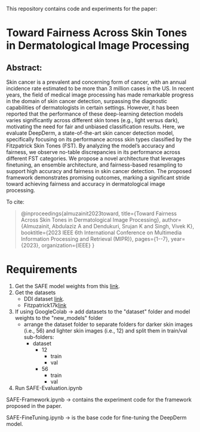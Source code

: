 This repository contains code and experiments for the paper:

# Toward Fairness Across Skin Tones in Dermatological Image Processing

## Abstract:
Skin cancer is a prevalent and concerning form of cancer, with an annual incidence rate estimated to be more than 3 million cases in the US. In recent years, the field of medical image processing has made remarkable progress in the domain of skin cancer detection, surpassing the diagnostic capabilities of dermatologists in certain settings. However, it has been reported that the performance of these deep-learning detection models varies significantly across different skin tones (e.g., light versus dark), motivating the need for fair and unbiased classification results. Here, we evaluate DeepDerm, a state-of-the-art skin cancer detection model, specifically focusing on its performance across skin types classified by the Fitzpatrick Skin Tones (FST). By analyzing the model’s accuracy and fairness, we observe no-table discrepancies in its performance across different FST categories. We propose a novel architecture that leverages finetuning, an ensemble architecture, and fairness-based resampling to support high accuracy and fairness in skin cancer detection. The proposed framework demonstrates promising outcomes, marking a significant stride toward achieving fairness and accuracy in dermatological image processing.


To cite:

> @inproceedings{almuzainit2023toward,
    title={Toward Fairness Across Skin Tones in Dermatological Image Processing},
    author={Almuzainit, Abdulaziz A and Dendukuri, Srujan K and Singh, Vivek K},
    booktitle={2023 IEEE 6th International Conference on Multimedia Information Processing and Retrieval (MIPR)},
    pages={1--7},
    year={2023},
    organization={IEEE}
  }

# Requirements

1. Get the SAFE model weights from this [link](https://drive.google.com/file/d/1t7Ujcj8-YTQ10LQL2e37m8eeB8TRJYRA/view?usp=share_link).
2. Get the datasets
   - DDI dataset [link](https://ddi-dataset.github.io/).
   - Fitzpatrick17k[link](https://github.com/mattgroh/fitzpatrick17k)
4. If using GoogleColab -> add datasets to the "dataset" folder and model weights to the "new_models" folder
   - arrange the dataset folder to separate folders for darker skin images (i.e., 56) and lighter skin images (i.e., 12) and split them in train/val sub-folders:
     - dataset
        - 12
          - train
          - val
        - 56
          - train
          - val
6. Run SAFE-Evaluation.ipynb

SAFE-Framework.ipynb -> contains the experiment code for the framework proposed in the paper. 

SAFE-FineTuning.ipynb -> is the base code for fine-tuning the DeepDerm model.

